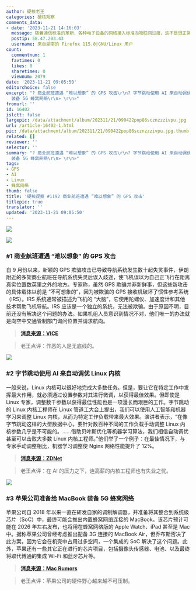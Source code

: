 ```yaml
---
author: 硬核老王
categories: 硬核观察
comments_data:
- date: '2023-11-21 14:16:03'
  message: 随着通信标准的革新，各种电子设备的网络接入标准向物联网过度，这不是很正常吗。
  postip: 58.47.203.43
  username: 来自湖南的 Firefox 115.0|GNU/Linux 用户
count:
  commentnum: 1
  favtimes: 0
  likes: 0
  sharetimes: 0
  viewnum: 2079
date: '2023-11-21 09:05:50'
editorchoice: false
excerpt: "? 商业航班遭遇 “难以想象” 的 GPS 攻击\r\n? 字节跳动使用 AI 来自动调优 Linux 内核\r\n? 苹果公司准备给 MacBook
  装备 5G 蜂窝网络\r\n» \r\n»"
fromurl: ''
id: 16402
islctt: false
largepic: /data/attachment/album/202311/21/090422pop86scznzzzivpu.jpg
url: /article-16402-1.html
pic: /data/attachment/album/202311/21/090422pop86scznzzzivpu.jpg.thumb.jpg
related: []
reviewer: ''
selector: ''
summary: "? 商业航班遭遇 “难以想象” 的 GPS 攻击\r\n? 字节跳动使用 AI 来自动调优 Linux 内核\r\n? 苹果公司准备给 MacBook
  装备 5G 蜂窝网络\r\n» \r\n»"
tags:
- GPS
- AI
- Linux
- 蜂窝网络
thumb: false
title: '硬核观察 #1192 商业航班遭遇 “难以想象” 的 GPS 攻击'
titlepic: true
translator: ''
updated: '2023-11-21 09:05:50'
---
```


![](/data/attachment/album/202311/21/090422pop86scznzzzivpu.jpg)


![](/data/attachment/album/202311/21/090449dgacg6btfwwccu88.png)


### #1 商业航班遭遇 “难以想象” 的 GPS 攻击


自 9 月份以来，新颖的 GPS 欺骗攻击已导致导航系统发生数十起失灵事件，伊朗附近的多架商业航班在导航系统失灵后误入歧途，使飞机误以为自己正飞行在距离真实位置数英里之外的地方。专家称，虽然 GPS 欺骗并非新鲜事，但这些新攻击的具体载体以前是 “不可想象的”，因为被欺骗的 GPS 接收机破坏了惯性参考系统（IRS）。IRS 系统通常被描述为飞机的 “大脑”，它使用陀螺仪、加速度计和其他技术帮助飞机导航。IRS 应该是一个独立的系统，无法被欺骗。由于原因不明，目前还没有解决这个问题的办法。如果机组人员意识到情况不对，他们唯一的办法就是向空中交通管制部门询问位置并请求航向。



> 
> **[消息来源：VICE](https://www.vice.com/en/article/m7bk3v/commercial-flights-are-experiencing-unthinkable-gps-attacks-and-nobody-knows-what-to-do)**
> 
> 
> 



> 
> 老王点评：作恶的人是无底线的。
> 
> 
> 


![](/data/attachment/album/202311/21/090503fm4hmk2d4kahszps.png)


### #2 字节跳动使用 AI 来自动调优 Linux 内核


一般来说，Linux 内核可以很好地完成大多数任务。但是，要让它在特定工作中发挥最大作用，就必须通过设置参数对其进行微调，以获得最佳效果。但即使是 Linux 专家，调整数千参数以获得最佳性能也是一项漫长而艰巨的工作。字节跳动的 Linux 内核工程师在 Linux 管道工大会上提出，我们可以使用人工智能和机器学习来调整 Linux 内核，从而为特定工作负载带来最大效果。演讲者表示，“在像字节跳动这样的大型数据中心，要针对数百种不同的工作负载手动调整 Linux 内核参数几乎是不可能的。……借助贝叶斯优化等机器学习算法，我们相信自动调优甚至可以击败大多数 Linux 内核工程师。”他们举了一个例子：在最佳情况下，与专家手动调整相比，机器学习调整使 Nginx 网络性能提升了 12%。



> 
> **[消息来源：ZDNet](https://www.zdnet.com/article/tuning-the-linux-kernel-with-ai-according-to-bytedance/)**
> 
> 
> 



> 
> 老王点评：在 AI 的压力之下，连高薪的内核工程师也有失业之忧。
> 
> 
> 


![](/data/attachment/album/202311/21/090521kun75jbbabvua735.png)


### #3 苹果公司准备给 MacBook 装备 5G 蜂窝网络


苹果公司自 2018 年以来一直在研发自家的调制解调器，并准备将其整合到系统级芯片（SoC）中，最终可能会推出内置蜂窝网络连接的 MacBook。该芯片预计可能在 2026 年左右发布，也将用在蜂窝网络版的 Apple Watch、iPad 甚至是 Mac 中。据称苹果公司曾经考虑推出配备 3G 连接的 MacBook Air，但乔布斯否决了此方案，因为它会在机壳中占用过多空间，一个集成的 SoC 解决了这个问题。此外，苹果还有一些其它正在进行的芯片项目，包括摄像头传感器、电池、以及最终将取代博通的集成 Wi-Fi 和蓝牙芯片等。



> 
> **[消息来源：Mac Rumors](https://www.macrumors.com/2023/11/20/macbook-integrated-cellular-modem-2028/)**
> 
> 
> 



> 
> 老王点评：苹果公司的硬件野心越来越不可压制。
> 
> 
>